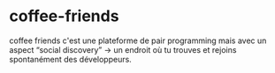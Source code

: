 # coffee-friends
coffee friends c'est une plateforme de pair programming mais avec un aspect “social discovery” → un endroit où tu trouves et rejoins spontanément des développeurs.
